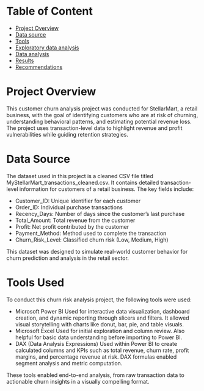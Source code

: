 # Table of Content
- [Project Overview](https://github.com/noelarinze/StellarMart-Churn-Risk-Analysis/edit/main/README.md#Project-Overview) 
- [Data source](https://github.com/noelarinze/StellarMart-Churn-Risk-Analysis/edit/main/README.md#Data-source)
- [Tools](https://github.com/noelarinze/StellarMart-Churn-Risk-Analysis/edit/main/README.md#tools)
- [Exploratory data analysis](https://github.com/noelarinze/StellarMart-Churn-Risk-Analysis/edit/main/README.md#exploratory-data-analysis)
- [Data analysis](https://github.com/noelarinze/StellarMart-Churn-Risk-Analysis/edit/main/README.md#data-analysis)
- [Results](https://github.com/noelarinze/StellarMart-Churn-Risk-Analysis/edit/main/README.md#results)
- [Recommendations](https://github.com/noelarinze/StellarMart-Churn-Risk-Analysis/edit/main/README.md#recommendations)
# Project Overview

This customer churn analysis project was conducted for StellarMart, a retail business, with the goal of identifying customers who are at risk of churning, understanding behavioral patterns, and estimating potential revenue loss. The project uses transaction-level data to highlight revenue and profit vulnerabilities while guiding retention strategies.

# Data Source

The dataset used in this project is a cleaned CSV file titled MyStellarMart_transactions_cleaned.csv. It contains detailed transaction-level information for customers of a retail business. The key fields include:
- Customer_ID: Unique identifier for each customer
- Order_ID: Individual purchase transactions
- Recency_Days: Number of days since the customer’s last purchase
- Total_Amount: Total revenue from the customer
- Profit: Net profit contributed by the customer
- Payment_Method: Method used to complete the transaction
- Churn_Risk_Level: Classified churn risk (Low, Medium, High)

This dataset was designed to simulate real-world customer behavior for churn prediction and analysis in the retail sector.
# Tools Used

To conduct this churn risk analysis project, the following tools were used:
- Microsoft Power BI
Used for interactive data visualization, dashboard creation, and dynamic reporting through slicers and filters. It allowed visual storytelling with charts like donut, bar, pie, and table visuals.
- Microsoft Excel
Used for initial exploration and column review. Also helpful for basic data understanding before importing to Power BI.
- DAX (Data Analysis Expressions)
Used within Power BI to create calculated columns and KPIs such as total revenue, churn rate, profit margins, and percentage revenue at risk. DAX formulas enabled segment analysis and metric computation.

These tools enabled end-to-end analysis, from raw transaction data to actionable churn insights in a visually compelling format.
